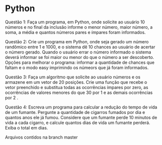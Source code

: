# Python

Questão 1: Faça um programa, em Python, onde solicite ao usuário 10 números e no final da inclusão informe o menor número, maior número, a soma, a média e quantos números pares e ímpares foram informados.

Questão 2: Crie um programa em Python, onde seja gerado um número randômico entre 1 e 1000, e o sistema dê 10 chances ao usuário de acertar o número gerado. Quando o usuário errar o número informado o sistema deverá informar se foi maior ou menor do que o número a ser descoberto. Opções para melhorar o programa: informar a quantidade de chances que faltam e o modo easy imprimindo os númeors que já foram informados.

Questão 3: Faça um algoritmo que solicite ao usuário números e os armazene em um vetor de 20 posições. Crie uma função que recebe o vetor preenchido e substitua todas as ocorrências ímpares por zero, as ocorrências de valores menores do que 30 por 1 e as demais ocorrências por 2 .

Questão 4: Escreva um programa para calcular a redução do tempo de vida de um fumante. Pergunte a quantidade de cigarros fumados por dia e quantos anos ele já fumou. Considere que um fumante perde 10 minutos de vida a cada cigarro, e calcule quantos dias de vida um fumante perderá. Exiba o total em dias.

Arquivos contidos na branch master
